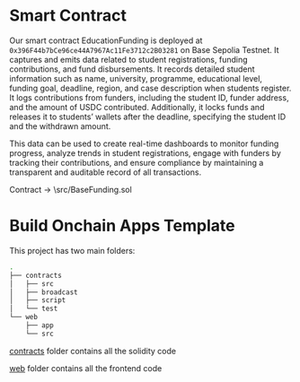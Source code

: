 # Smart Contract 
Our smart contract EducationFunding is deployed at `0x396F44b7bCe96ce44A7967Ac11Fe3712c2B03281` on Base Sepolia Testnet. It captures and emits data related to student registrations, funding contributions, and fund disbursements. It records detailed student information such as name, university, programme, educational level, funding goal, deadline, region, and case description when students register. It logs contributions from funders, including the student ID, funder address, and the amount of USDC contributed. Additionally, it locks funds and releases it to students’ wallets after the deadline, specifying the student ID and the withdrawn amount.

This data can be used to create real-time dashboards to monitor funding progress, analyze trends in student registrations, engage with funders by tracking their contributions, and ensure compliance by maintaining a transparent and auditable record of all transactions.

Contract -> \src/BaseFunding.sol



# Build Onchain Apps Template

This project has two main folders:

```bash
.
├── contracts
│   ├── src
│   ├── broadcast
│   ├── script
│   └── test
└── web
    ├── app
    └── src
```

[contracts](/contracts/README.md) folder contains all the solidity code

[web](/web/README.md) folder contains all the frontend code
